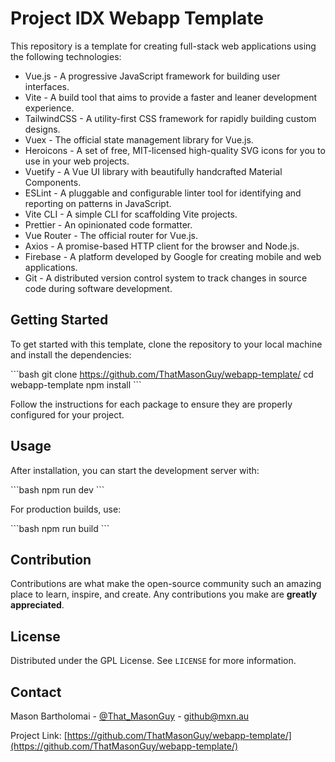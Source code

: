 # Project IDX Webapp Template

This repository is a template for creating full-stack web applications using the following technologies:

- Vue.js - A progressive JavaScript framework for building user interfaces.
- Vite - A build tool that aims to provide a faster and leaner development experience.
- TailwindCSS - A utility-first CSS framework for rapidly building custom designs.
- Vuex - The official state management library for Vue.js.
- Heroicons - A set of free, MIT-licensed high-quality SVG icons for you to use in your web projects.
- Vuetify - A Vue UI library with beautifully handcrafted Material Components.
- ESLint - A pluggable and configurable linter tool for identifying and reporting on patterns in JavaScript.
- Vite CLI - A simple CLI for scaffolding Vite projects.
- Prettier - An opinionated code formatter.
- Vue Router - The official router for Vue.js.
- Axios - A promise-based HTTP client for the browser and Node.js.
- Firebase - A platform developed by Google for creating mobile and web applications.
- Git - A distributed version control system to track changes in source code during software development.

## Getting Started

To get started with this template, clone the repository to your local machine and install the dependencies:

\```bash
git clone https://github.com/ThatMasonGuy/webapp-template/
cd webapp-template
npm install
\```

Follow the instructions for each package to ensure they are properly configured for your project.

## Usage

After installation, you can start the development server with:

\```bash
npm run dev
\```

For production builds, use:

\```bash
npm run build
\```

## Contribution

Contributions are what make the open-source community such an amazing place to learn, inspire, and create. Any contributions you make are **greatly appreciated**.

## License

Distributed under the GPL License. See `LICENSE` for more information.

## Contact

Mason Bartholomai - [@That_MasonGuy](https://twitter.com/That_MasonGuy) - github@mxn.au

Project Link: [https://github.com/ThatMasonGuy/webapp-template/](https://github.com/ThatMasonGuy/webapp-template/)
